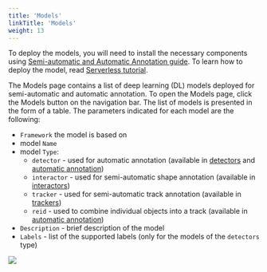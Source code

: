 ```yaml
---
title: 'Models'
linkTitle: 'Models'
weight: 13
---
```


To deploy the models, you will need to install the necessary components using
[Semi-automatic and Automatic Annotation guide](/docs/administration/advanced/installation_automatic_annotation/).
To learn how to deploy the model, read [Serverless tutorial](/docs/manual/advanced/serverless-tutorial/).

The Models page contains a list of deep learning (DL) models deployed for semi-automatic and automatic annotation.
To open the Models page, click the Models button on the navigation bar.
The list of models is presented in the form of a table. The parameters indicated for each model are the following:

- `Framework` the model is based on
- model `Name`
- model `Type`:
  - `detector` - used for automatic annotation (available in [detectors](/docs/manual/advanced/ai-tools/#detectors)
    and [automatic annotation](/docs/manual/advanced/automatic-annotation/))
  - `interactor` - used for semi-automatic shape annotation (available in [interactors](/docs/manual/advanced/ai-tools/#interactors))
  - `tracker` - used for semi-automatic track annotation (available in [trackers](/docs/manual/advanced/ai-tools/#trackers))
  - `reid` - used to combine individual objects into a track (available in [automatic annotation](/docs/manual/advanced/automatic-annotation/))
- `Description` - brief description of the model
- `Labels` - list of the supported labels (only for the models of the `detectors` type)

![](/images/image099.jpg)